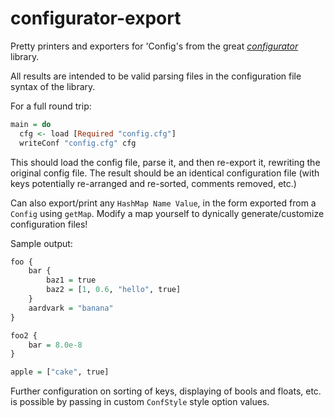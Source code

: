 configurator-export
===================

Pretty printers and exporters for 'Config's from the great
*[configurator](http://hackage.haskell.org/package/configurator)* library.

All results are intended to be valid parsing files in the configuration file
syntax of the library.

For a full round trip:

~~~haskell
main = do
  cfg <- load [Required "config.cfg"]
  writeConf "config.cfg" cfg
~~~

This should load the config file, parse it, and then re-export it, rewriting
the original config file.  The result should be an identical configuration
file (with keys potentially re-arranged and re-sorted, comments removed, etc.)

Can also export/print any `HashMap Name Value`, in the form exported from a
`Config` using `getMap`.  Modify a map yourself to dynically
generate/customize configuration files!

Sample output:

~~~haskell
foo {
    bar {
        baz1 = true
        baz2 = [1, 0.6, "hello", true]
    }
    aardvark = "banana"
}

foo2 {
    bar = 8.0e-8
}

apple = ["cake", true]
~~~

Further configuration on sorting of keys, displaying of bools and floats, etc.
is possible by passing in custom `ConfStyle` style option values.


